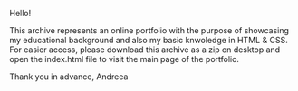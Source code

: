    Hello!
   
 This archive represents an online portfolio with the purpose of showcasing my educational background and also my basic knwoledge in HTML & CSS.
 For easier access, please download this archive as a zip on desktop and open the index.html file to visit the main page of the portfolio.
  
 Thank you in advance,
   Andreea

